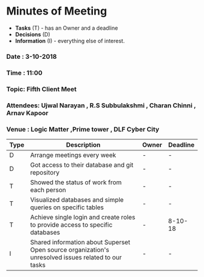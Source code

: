# Minutes of Meeting

* **Tasks** (T) - has an Owner and a deadline
* **Decisions** (D)
* **Information** (I) - everything else of interest.
 
### Date : 3-10-2018
### Time : 11:00 
### Topic: Fifth Client Meet
### Attendees: Ujwal Narayan , R.S Subbulakshmi , Charan Chinni , Arnav Kapoor
### Venue : Logic Matter ,Prime tower , DLF Cyber City 

Type | Description | Owner | Deadline
---- | ---- | ---- | ----
D | Arrange meetings every week | - | -
D | Got access to their database and git repository | - | -
T | Showed the status of work from each person  | - | -
T | Visualized databases and simple queries on specific tables | - | -
T | Achieve single login and create roles to provide access to specific databases | - | 8-10-18
I | Shared information about Superset Open source organization's unresolved issues related to our tasks  | - | -
